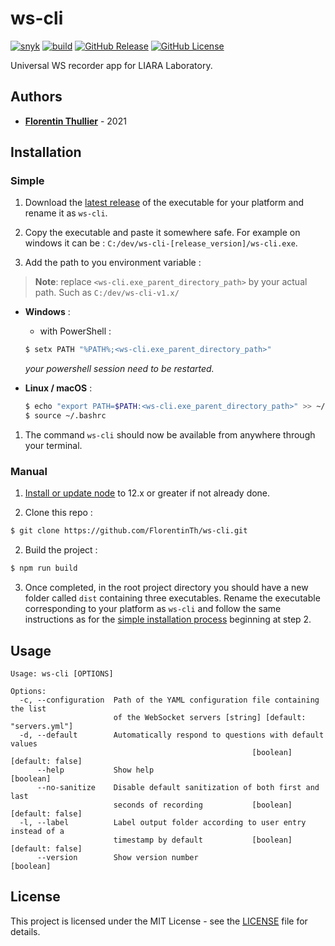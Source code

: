 # ws-cli

[![snyk](https://github.com/FlorentinTh/ws-cli/actions/workflows/dependencies.yml/badge.svg)](https://github.com/FlorentinTh/ws-cli/actions/workflows/dependencies.yml) [![build](https://github.com/FlorentinTh/ws-cli/actions/workflows/upload-assets.yml/badge.svg)](https://github.com/FlorentinTh/ws-cli/actions/workflows/upload-assets.yml) [![GitHub Release](https://img.shields.io/github/release/FlorentinTh/ws-cli)](https://github.com/FlorentinTh/ws-cli/releases) [![GitHub License](https://img.shields.io/github/license/FlorentinTh/ws-cli)](https://github.com/FlorentinTh/ws-cli/blob/master/LICENSE)

Universal WS recorder app for LIARA Laboratory.

## Authors

- [**Florentin Thullier**](https://github.com/FlorentinTh) - 2021

## Installation

### Simple

1. Download the [latest release](https://github.com/FlorentinTh/ws-cli/releases) of the executable for your platform and rename it as ```ws-cli```.

2. Copy the executable and paste it somewhere safe. For example on windows it can be : ```C:/dev/ws-cli-[release_version]/ws-cli.exe```.

3. Add the path to you environment variable :

> **Note**: replace ```<ws-cli.exe_parent_directory_path>``` by your actual path. Such as ```C:/dev/ws-cli-v1.x/```

   - **Windows** :
     - with PowerShell :
     ```sh
     $ setx PATH "%PATH%;<ws-cli.exe_parent_directory_path>"
     ```

     _your powershell session need to be restarted._

   - **Linux / macOS** :
     ```sh
     $ echo "export PATH=$PATH:<ws-cli.exe_parent_directory_path>" >> ~/.bashrc
     $ source ~/.bashrc
     ```

1. The command ```ws-cli``` should now be available from anywhere through your terminal.

### Manual

1. [Install or update node](https://nodejs.org/dist/latest-v12.x/) to 12.x or greater if not already done.

2. Clone this repo :
```sh
$ git clone https://github.com/FlorentinTh/ws-cli.git

```

2. Build the project :

```sh
$ npm run build
```

3. Once completed, in the root project directory you should have a new folder called ```dist``` containing three executables. Rename the executable corresponding to your platform as ```ws-cli``` and follow the same instructions as for the [simple installation process](#simple) beginning at step 2.

## Usage
```
Usage: ws-cli [OPTIONS]

Options:
  -c, --configuration  Path of the YAML configuration file containing the list
                       of the WebSocket servers [string] [default: "servers.yml"]
  -d, --default        Automatically respond to questions with default values
                                                      [boolean] [default: false]
      --help           Show help                                       [boolean]
      --no-sanitize    Disable default sanitization of both first and last
                       seconds of recording           [boolean] [default: false]
  -l, --label          Label output folder according to user entry instead of a
                       timestamp by default           [boolean] [default: false]
      --version        Show version number                             [boolean]
```

## License

This project is licensed under the MIT License - see the [LICENSE](LICENSE) file for details.
